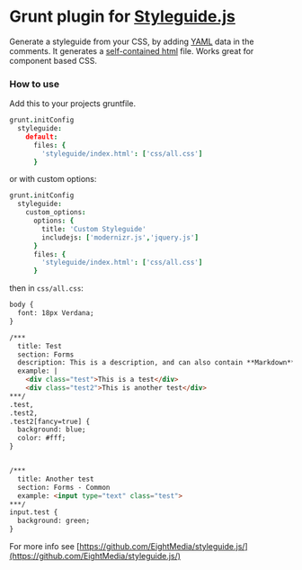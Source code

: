 # Grunt plugin for [Styleguide.js](https://github.com/EightMedia/styleguide.js)

Generate a styleguide from your CSS, by adding [YAML](http://en.wikipedia.org/wiki/YAML) data in the comments. 
It generates a [self-contained html](test/index.html) file. Works great for component based CSS.



### How to use
Add this to your projects gruntfile.

```coffeescript
grunt.initConfig
  styleguide:
    default:
      files: {
        'styleguide/index.html': ['css/all.css']
      }
```

or with custom options:
``` coffeescript
grunt.initConfig
  styleguide:
    custom_options:
      options: {
        title: 'Custom Styleguide'
        includejs: ['modernizr.js','jquery.js']
      }
      files: {
        'styleguide/index.html': ['css/all.css']
      }
```

then in `css/all.css`:

```html
body {
  font: 18px Verdana;
}

/***
  title: Test
  section: Forms
  description: This is a description, and can also contain **Markdown**
  example: |
    <div class="test">This is a test</div>
    <div class="test2">This is another test</div>
***/
.test,
.test2,
.test2[fancy=true] {
  background: blue;
  color: #fff;
}


/***
  title: Another test
  section: Forms - Common
  example: <input type="text" class="test">
***/
input.test {
  background: green;
}
```


For more info see [https://github.com/EightMedia/styleguide.js/](https://github.com/EightMedia/styleguide.js/)